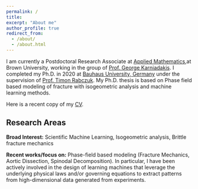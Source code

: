 ```yaml
---
permalink: /
title: 
excerpt: "About me"
author_profile: true
redirect_from: 
  - /about/
  - /about.html
---
```


I am currently a Postdoctoral Research Associate at [Applied Mathematics](https://www.brown.edu/research/projects/crunch/home),at Brown University, working in the group of [Prof. George Karniadakis](https://www.brown.edu/research/projects/crunch/george-karniadakis). I completed my Ph.D. in 2020 at [Bauhaus University, Germany](https://www.uni-weimar.de/en/university/start/) under the supervision of [Prof. Timon Rabczuk](https://www.uni-weimar.de/en/civil-engineering/institute/ism/team/professors/prof-dr-ing-timon-rabczuk/). My Ph.D. thesis is based on Phase field based modeling of fracture with isogeometric analysis and machine learning methods.

Here is a recent copy of my [CV](https://somdattagoswami.github.io/files/Resume.pdf).

## Research Areas
**Broad Interest:**  Scientific Machine Learning, Isogeometric analysis, Brittle fracture mechanics 

**Recent works/focus on:** Phase-field based modeling (Fracture Mechanics, Aortic Dissection, Spinodal Decomposition). In particular, I have been actively involved in the design of learning machines that leverage the underlying physical laws and/or governing equations to extract patterns from high-dimensional data generated from experiments.
